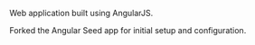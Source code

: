 Web application built using AngularJS.

Forked the Angular Seed app for initial setup and configuration.